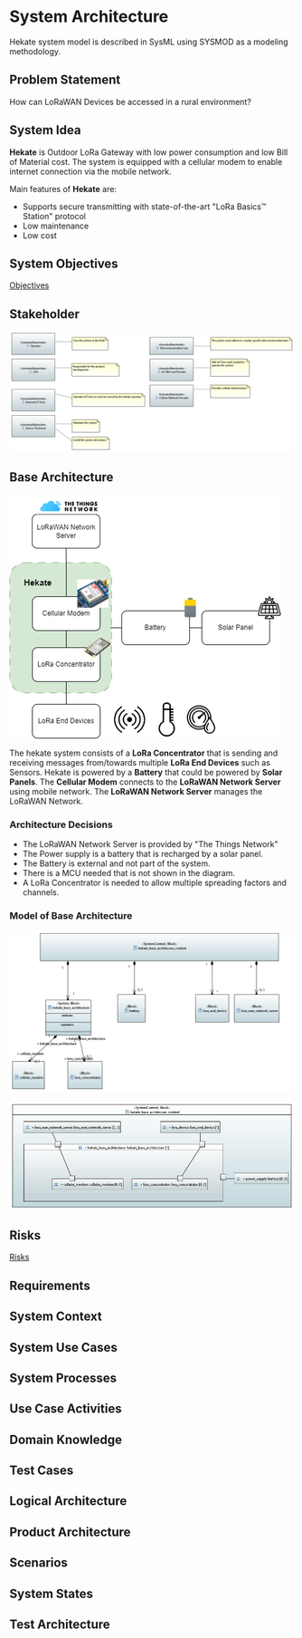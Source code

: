 # System Architecture
Hekate system model is described in SysML using SYSMOD as a modeling methodology.

## Problem Statement

How can LoRaWAN Devices be accessed in a rural environment?

## System Idea
**Hekate** is Outdoor LoRa Gateway with low power consumption and low Bill of Material cost.
The system is equipped with a cellular modem to enable internet connection via the mobile network.

Main features of **Hekate** are:
* Supports secure transmitting with state-of-the-art "LoRa Basics™ Station" protocol
* Low maintenance
* Low cost

## System Objectives

[Objectives](./generated/objectives.md)

## Stakeholder

![hekate_stakeholder](../papyrus/hekate/stakeholder.png)


## Base Architecture
![base_architecture](../drawio/base_architecture.drawio.png)

The hekate system consists of a **LoRa Concentrator** that is sending and receiving messages from/towards multiple **LoRa End Devices** such as Sensors. Hekate is powered by a **Battery** that could be powered by **Solar Panels**. The **Cellular Modem** connects to the **LoRaWAN Network Server**  using mobile network. The **LoRaWAN Network Server** manages the LoRaWAN Network.

### Architecture Decisions
* The LoRaWAN Network Server is provided by "The Things Network"
* The Power supply is a battery that is recharged by a solar panel.
* The Battery is external and not part of the system.
* There is a MCU needed that is not shown in the diagram.
* A LoRa Concentrator is needed to allow multiple spreading factors and channels.


### Model of Base Architecture
![hekate_base_architecture](../papyrus/hekate/hekate_base_architecture_definition.png)

![hekate_base_architecture_idd](../papyrus/hekate/hekta_base_architecture_context.png)


## Risks

[Risks](./generated/risks.md)

## Requirements

## System Context

## System Use Cases

## System Processes

## Use Case Activities

## Domain Knowledge

## Test Cases

## Logical Architecture

## Product Architecture

## Scenarios

## System States

## Test Architecture


